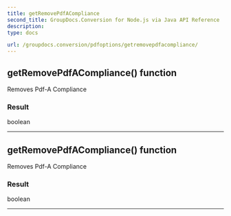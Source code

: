 ```yaml
---
title: getRemovePdfACompliance
second_title: GroupDocs.Conversion for Node.js via Java API Reference
description: 
type: docs

url: /groupdocs.conversion/pdfoptions/getremovepdfacompliance/
---
```


## getRemovePdfACompliance()  function

 Removes Pdf-A Compliance
 

### Result
boolean


---


## getRemovePdfACompliance()  function

 Removes Pdf-A Compliance
 

### Result
boolean


---


